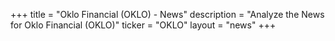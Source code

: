 +++
title = "Oklo Financial (OKLO) - News"
description = "Analyze the News for Oklo Financial (OKLO)"
ticker = "OKLO"
layout = "news"
+++

